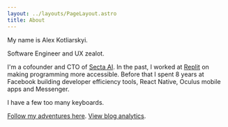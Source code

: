 ```yaml
---
layout: ../layouts/PageLayout.astro
title: About
---
```


My name is Alex Kotliarskyi.

Software Engineer and UX zealot.

I'm a cofounder and CTO of [Secta AI](https://secta.ai/). In the past, I worked at [Replit](https://replit.com/site/careers) on making programming more accessible. Before that I spent 8 years at Facebook building developer efficiency tools, React Native, Oculus mobile apps and Messenger.

I have a few too many keyboards.

[Follow my adventures here](/subscribe/).
[View blog analytics](https://u.frantic.im/share/PdxrhczkbRQVIp61/frantic.im).
